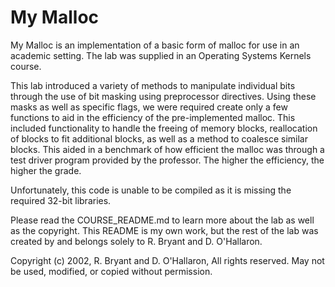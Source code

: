# My Malloc

My Malloc is an implementation of a basic form of malloc for use in an academic setting. The lab was supplied in an Operating Systems Kernels course.

This lab introduced a variety of methods to manipulate individual bits through the use of bit masking using preprocessor directives. Using these masks as well as specific flags, we were required create only a few functions to aid in the efficiency of the pre-implemented malloc. This included functionality to handle the freeing of memory blocks, reallocation of blocks to fit additional blocks, as well as a method to coalesce similar blocks. This aided in a benchmark of how efficient the malloc was through a test driver program provided by the professor. The higher the efficiency, the higher the grade.

Unfortunately, this code is unable to be compiled as it is missing the required 32-bit libraries.

Please read the COURSE_README.md to learn more about the lab as well as the copyright. This README is my own work, but the rest of the lab was created by and belongs solely to R. Bryant and D. O'Hallaron.

Copyright (c) 2002, R. Bryant and D. O'Hallaron, All rights reserved.
May not be used, modified, or copied without permission.
